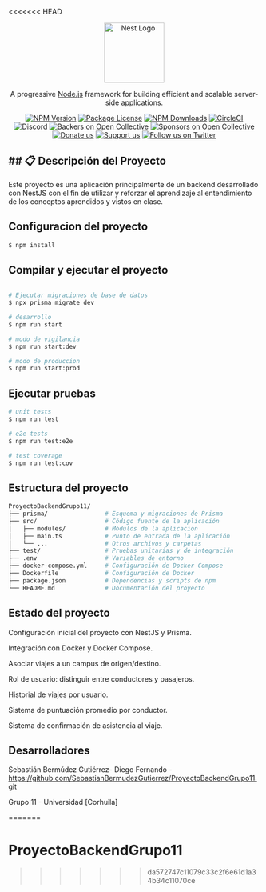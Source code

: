 <<<<<<< HEAD
<p align="center">
  <a href="http://nestjs.com/" target="blank"><img src="https://nestjs.com/img/logo-small.svg" width="120" alt="Nest Logo" /></a>
</p>

[circleci-image]: https://img.shields.io/circleci/build/github/nestjs/nest/master?token=abc123def456
[circleci-url]: https://circleci.com/gh/nestjs/nest

  <p align="center">A progressive <a href="http://nodejs.org" target="_blank">Node.js</a> framework for building efficient and scalable server-side applications.</p>
    <p align="center">
<a href="https://www.npmjs.com/~nestjscore" target="_blank"><img src="https://img.shields.io/npm/v/@nestjs/core.svg" alt="NPM Version" /></a>
<a href="https://www.npmjs.com/~nestjscore" target="_blank"><img src="https://img.shields.io/npm/l/@nestjs/core.svg" alt="Package License" /></a>
<a href="https://www.npmjs.com/~nestjscore" target="_blank"><img src="https://img.shields.io/npm/dm/@nestjs/common.svg" alt="NPM Downloads" /></a>
<a href="https://circleci.com/gh/nestjs/nest" target="_blank"><img src="https://img.shields.io/circleci/build/github/nestjs/nest/master" alt="CircleCI" /></a>
<a href="https://discord.gg/G7Qnnhy" target="_blank"><img src="https://img.shields.io/badge/discord-online-brightgreen.svg" alt="Discord"/></a>
<a href="https://opencollective.com/nest#backer" target="_blank"><img src="https://opencollective.com/nest/backers/badge.svg" alt="Backers on Open Collective" /></a>
<a href="https://opencollective.com/nest#sponsor" target="_blank"><img src="https://opencollective.com/nest/sponsors/badge.svg" alt="Sponsors on Open Collective" /></a>
  <a href="https://paypal.me/kamilmysliwiec" target="_blank"><img src="https://img.shields.io/badge/Donate-PayPal-ff3f59.svg" alt="Donate us"/></a>
    <a href="https://opencollective.com/nest#sponsor"  target="_blank"><img src="https://img.shields.io/badge/Support%20us-Open%20Collective-41B883.svg" alt="Support us"></a>
  <a href="https://twitter.com/nestframework" target="_blank"><img src="https://img.shields.io/twitter/follow/nestframework.svg?style=social&label=Follow" alt="Follow us on Twitter"></a>
</p>
  <!--[![Backers on Open Collective](https://opencollective.com/nest/backers/badge.svg)](https://opencollective.com/nest#backer)
  [![Sponsors on Open Collective](https://opencollective.com/nest/sponsors/badge.svg)](https://opencollective.com/nest#sponsor)-->

## ## 📋 Descripción del Proyecto

Este proyecto es una aplicación principalmente de un backend desarrollado con NestJS con el fin de utilizar y reforzar el aprendizaje al entendimiento de los conceptos aprendidos y vistos en clase.

## Configuracion del proyecto

```bash
$ npm install
```

## Compilar y ejecutar el proyecto

```bash

# Ejecutar migraciones de base de datos
$ npx prisma migrate dev

# desarrollo
$ npm run start

# modo de vigilancia
$ npm run start:dev

# modo de produccion
$ npm run start:prod
```

## Ejecutar pruebas

```bash
# unit tests
$ npm run test

# e2e tests
$ npm run test:e2e

# test coverage
$ npm run test:cov
```

##  Estructura del proyecto

```bash
ProyectoBackendGrupo11/
├── prisma/                # Esquema y migraciones de Prisma
├── src/                   # Código fuente de la aplicación
│   ├── modules/           # Módulos de la aplicación
│   ├── main.ts            # Punto de entrada de la aplicación
│   └── ...                # Otros archivos y carpetas
├── test/                  # Pruebas unitarias y de integración
├── .env                   # Variables de entorno
├── docker-compose.yml     # Configuración de Docker Compose
├── Dockerfile             # Configuración de Docker
├── package.json           # Dependencias y scripts de npm
└── README.md              # Documentación del proyecto

```

## Estado del proyecto
 Configuración inicial del proyecto con NestJS y Prisma.

 Integración con Docker y Docker Compose.

 Asociar viajes a un campus de origen/destino.

 Rol de usuario: distinguir entre conductores y pasajeros.

 Historial de viajes por usuario.
 
 Sistema de puntuación promedio por conductor.

 Sistema de confirmación de asistencia al viaje.

## Desarrolladores
Sebastián Bermúdez Gutiérrez- Diego Fernando - https://github.com/SebastianBermudezGutierrez/ProyectoBackendGrupo11.git

Grupo 11 - Universidad [Corhuila]

=======
# ProyectoBackendGrupo11
>>>>>>> da572747c11079c33c2f6e61d1a34b34c11070ce
